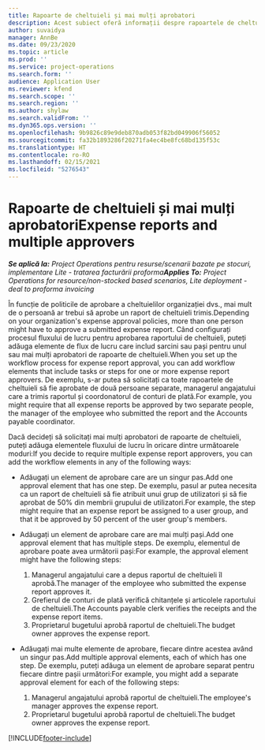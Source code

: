 ```yaml
---
title: Rapoarte de cheltuieli și mai mulți aprobatori
description: Acest subiect oferă informații despre rapoartele de cheltuieli care necesită aprobarea mai multor persoane.
author: suvaidya
manager: AnnBe
ms.date: 09/23/2020
ms.topic: article
ms.prod: ''
ms.service: project-operations
ms.search.form: ''
audience: Application User
ms.reviewer: kfend
ms.search.scope: ''
ms.search.region: ''
ms.author: shylaw
ms.search.validFrom: ''
ms.dyn365.ops.version: ''
ms.openlocfilehash: 9b9826c89e9deb870adb053f82bd049906f56052
ms.sourcegitcommit: fa32b1893286f20271fa4ec4be8fc68bd135f53c
ms.translationtype: HT
ms.contentlocale: ro-RO
ms.lasthandoff: 02/15/2021
ms.locfileid: "5276543"
---
```

# <a name="expense-reports-and-multiple-approvers"></a><span data-ttu-id="c9a29-103">Rapoarte de cheltuieli și mai mulți aprobatori</span><span class="sxs-lookup"><span data-stu-id="c9a29-103">Expense reports and multiple approvers</span></span>

<span data-ttu-id="c9a29-104">_**Se aplică la:** Project Operations pentru resurse/scenarii bazate pe stocuri, implementare Lite - tratarea facturării proforma_</span><span class="sxs-lookup"><span data-stu-id="c9a29-104">_**Applies To:** Project Operations for resource/non-stocked based scenarios, Lite deployment - deal to proforma invoicing_</span></span>

<span data-ttu-id="c9a29-105">În funcție de politicile de aprobare a cheltuielilor organizației dvs., mai mult de o persoană ar trebui să aprobe un raport de cheltuieli trimis.</span><span class="sxs-lookup"><span data-stu-id="c9a29-105">Depending on your organization's expense approval policies, more than one person might have to approve a submitted expense report.</span></span> <span data-ttu-id="c9a29-106">Când configurați procesul fluxului de lucru pentru aprobarea raportului de cheltuieli, puteți adăuga elemente de flux de lucru care includ sarcini sau pași pentru unul sau mai mulți aprobatori de rapoarte de cheltuieli.</span><span class="sxs-lookup"><span data-stu-id="c9a29-106">When you set up the workflow process for expense report approval, you can add workflow elements that include tasks or steps for one or more expense report approvers.</span></span> <span data-ttu-id="c9a29-107">De exemplu, s-ar putea să solicitați ca toate rapoartele de cheltuieli să fie aprobate de două persoane separate, managerul angajatului care a trimis raportul și coordonatorul de conturi de plată.</span><span class="sxs-lookup"><span data-stu-id="c9a29-107">For example, you might require that all expense reports be approved by two separate people, the manager of the employee who submitted the report and the Accounts payable coordinator.</span></span>

<span data-ttu-id="c9a29-108">Dacă decideți să solicitați mai mulți aprobatori de rapoarte de cheltuieli, puteți adăuga elementele fluxului de lucru în oricare dintre următoarele moduri:</span><span class="sxs-lookup"><span data-stu-id="c9a29-108">If you decide to require multiple expense report approvers, you can add the workflow elements in any of the following ways:</span></span>

- <span data-ttu-id="c9a29-109">Adăugați un element de aprobare care are un singur pas.</span><span class="sxs-lookup"><span data-stu-id="c9a29-109">Add one approval element that has one step.</span></span> <span data-ttu-id="c9a29-110">De exemplu, pasul ar putea necesita ca un raport de cheltuieli să fie atribuit unui grup de utilizatori și să fie aprobat de 50% din membrii grupului de utilizatori.</span><span class="sxs-lookup"><span data-stu-id="c9a29-110">For example, the step might require that an expense report be assigned to a user group, and that it be approved by 50 percent of the user group's members.</span></span>
- <span data-ttu-id="c9a29-111">Adăugați un element de aprobare care are mai mulți pași.</span><span class="sxs-lookup"><span data-stu-id="c9a29-111">Add one approval element that has multiple steps.</span></span> <span data-ttu-id="c9a29-112">De exemplu, elementul de aprobare poate avea următorii pași:</span><span class="sxs-lookup"><span data-stu-id="c9a29-112">For example, the approval element might have the following steps:</span></span>

    1. <span data-ttu-id="c9a29-113">Managerul angajatului care a depus raportul de cheltuieli îl aprobă.</span><span class="sxs-lookup"><span data-stu-id="c9a29-113">The manager of the employee who submitted the expense report approves it.</span></span>
    2. <span data-ttu-id="c9a29-114">Grefierul de conturi de plată verifică chitanțele și articolele raportului de cheltuieli.</span><span class="sxs-lookup"><span data-stu-id="c9a29-114">The Accounts payable clerk verifies the receipts and the expense report items.</span></span>
    3. <span data-ttu-id="c9a29-115">Proprietarul bugetului aprobă raportul de cheltuieli.</span><span class="sxs-lookup"><span data-stu-id="c9a29-115">The budget owner approves the expense report.</span></span>

- <span data-ttu-id="c9a29-116">Adăugați mai multe elemente de aprobare, fiecare dintre acestea având un singur pas.</span><span class="sxs-lookup"><span data-stu-id="c9a29-116">Add multiple approval elements, each of which has one step.</span></span> <span data-ttu-id="c9a29-117">De exemplu, puteți adăuga un element de aprobare separat pentru fiecare dintre pașii următori:</span><span class="sxs-lookup"><span data-stu-id="c9a29-117">For example, you might add a separate approval element for each of the following steps:</span></span>

    1. <span data-ttu-id="c9a29-118">Managerul angajatului aprobă raportul de cheltuieli.</span><span class="sxs-lookup"><span data-stu-id="c9a29-118">The employee's manager approves the expense report.</span></span>
    2. <span data-ttu-id="c9a29-119">Proprietarul bugetului aprobă raportul de cheltuieli.</span><span class="sxs-lookup"><span data-stu-id="c9a29-119">The budget owner approves the expense report.</span></span>


[!INCLUDE[footer-include](../includes/footer-banner.md)]